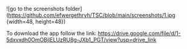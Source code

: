 ![go to the screenshots folder](https://github.com/efwergethryh/TSC/blob/main/screenshots/1.jpg {width=48, height=48})




To download the app follow the link:
https://drive.google.com/file/d/1-5dxvxdh0OmOBjlELUzRU8g-JXb1_PGT/view?usp=drive_link
